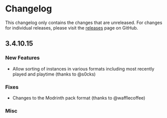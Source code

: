 # Changelog

This changelog only contains the changes that are unreleased. For changes for individual releases, please visit the
[releases](https://github.com/ATLauncher/ATLauncher/releases) page on GitHub.

## 3.4.10.15

### New Features
- Allow sorting of instances in various formats including most recently played and playtime (thanks to @s0cks)

### Fixes
- Changes to the Modrinth pack format (thanks to @wafflecoffee)

### Misc
